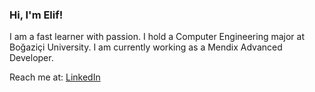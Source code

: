 ### Hi, I'm Elif!

I am a fast learner with passion. I hold a Computer Engineering major at Boğaziçi University. I am currently working as a Mendix Advanced Developer.

 Reach me at: [LinkedIn](https://www.linkedin.com/in/elifakalin/)

<!--
**elxif/elxif** is a ✨ _special_ ✨ repository because its `README.md` (this file) appears on your GitHub profile.

Here are some ideas to get you started:

- 🔭 I’m currently working on ...
- 🌱 I’m currently learning ...
- 👯 I’m looking to collaborate on ...
- 🤔 I’m looking for help with ...
- 💬 Ask me about ...
- 📫 How to reach me: ...
- 😄 Pronouns: ...
- ⚡ Fun fact: ...
-->
